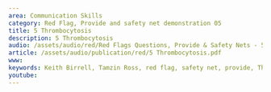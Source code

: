 ```yaml
---
area: Communication Skills
category: Red Flag, Provide and safety net demonstration 05
title: 5 Thrombocytosis
description: 5 Thrombocytosis
audio: /assets/audio/red/Red Flags Questions, Provide & Safety Nets - 5 Thrombocytosis - MQ.mp3
article: /assets/audio/publication/red/5 Thrombocytosis.pdf
www: 
keywords: Keith Birrell, Tamzin Ross, red flag, safety net, provide, Thrombocytosis
youtube: 
--- 
```

